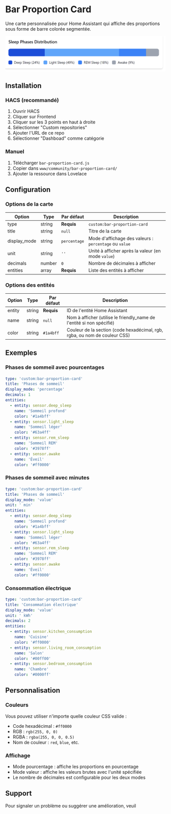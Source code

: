 # Bar Proportion Card

Une carte personnalisée pour Home Assistant qui affiche des proportions sous forme de barre colorée segmentée.

![Example](/main/image.png)

## Installation

### HACS (recommandé)
1. Ouvrir HACS
2. Cliquer sur Frontend
3. Cliquer sur les 3 points en haut à droite
4. Sélectionner "Custom repositories"
5. Ajouter l'URL de ce repo
6. Sélectionner "Dashboad" comme catégorie

### Manuel
1. Télécharger `bar-proportion-card.js`
2. Copier dans `www/community/bar-proportion-card/`
3. Ajouter la ressource dans Lovelace

## Configuration

### Options de la carte

| Option | Type | Par défaut | Description |
|--------|------|------------|-------------|
| type | string | **Requis** | `custom:bar-proportion-card` |
| title | string | `null` | Titre de la carte |
| display_mode | string | `percentage` | Mode d'affichage des valeurs : `percentage` ou `value` |
| unit | string | `''` | Unité à afficher après la valeur (en mode `value`) |
| decimals | number | `0` | Nombre de décimales à afficher |
| entities | array | **Requis** | Liste des entités à afficher |

### Options des entités

| Option | Type | Par défaut | Description |
|--------|------|------------|-------------|
| entity | string | **Requis** | ID de l'entité Home Assistant |
| name | string | `null` | Nom à afficher (utilise le friendly_name de l'entité si non spécifié) |
| color | string | `#1a4bff` | Couleur de la section (code hexadécimal, rgb, rgba, ou nom de couleur CSS) |

## Exemples

### Phases de sommeil avec pourcentages
```yaml
type: 'custom:bar-proportion-card'
title: 'Phases de sommeil'
display_mode: 'percentage'
decimals: 1
entities:
  - entity: sensor.deep_sleep
    name: 'Sommeil profond'
    color: '#1a4bff'
  - entity: sensor.light_sleep
    name: 'Sommeil léger'
    color: '#63a4ff'
  - entity: sensor.rem_sleep
    name: 'Sommeil REM'
    color: '#3978ff'
  - entity: sensor.awake
    name: 'Éveil'
    color: '#ff0000'
```

### Phases de sommeil avec minutes
```yaml
type: 'custom:bar-proportion-card'
title: 'Phases de sommeil'
display_mode: 'value'
unit: ' min'
entities:
  - entity: sensor.deep_sleep
    name: 'Sommeil profond'
    color: '#1a4bff'
  - entity: sensor.light_sleep
    name: 'Sommeil léger'
    color: '#63a4ff'
  - entity: sensor.rem_sleep
    name: 'Sommeil REM'
    color: '#3978ff'
  - entity: sensor.awake
    name: 'Éveil'
    color: '#ff0000'
```

### Consommation électrique
```yaml
type: 'custom:bar-proportion-card'
title: 'Consommation électrique'
display_mode: 'value'
unit: ' kWh'
decimals: 2
entities:
  - entity: sensor.kitchen_consumption
    name: 'Cuisine'
    color: '#ff0000'
  - entity: sensor.living_room_consumption
    name: 'Salon'
    color: '#00ff00'
  - entity: sensor.bedroom_consumption
    name: 'Chambre'
    color: '#0000ff'
```

## Personnalisation

### Couleurs
Vous pouvez utiliser n'importe quelle couleur CSS valide :
- Code hexadécimal : `#ff0000`
- RGB : `rgb(255, 0, 0)`
- RGBA : `rgba(255, 0, 0, 0.5)`
- Nom de couleur : `red`, `blue`, etc.

### Affichage
- Mode pourcentage : affiche les proportions en pourcentage
- Mode valeur : affiche les valeurs brutes avec l'unité spécifiée
- Le nombre de décimales est configurable pour les deux modes

## Support

Pour signaler un problème ou suggérer une amélioration, veuil
